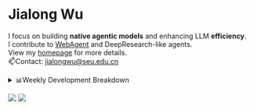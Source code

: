 #  Jialong Wu

I focus on building **native agentic models** and enhancing LLM **efficiency**.<br>
I contribute to [WebAgent](https://github.com/Alibaba-NLP/WebAgent) and DeepResearch-like agents.<br>
View my [homepage](https://callanwu.github.io/) for more details. <br>
📫Contact: jialongwu@seu.edu.cn

<details><summary>📊Weekly Development Breakdown</summary>

<!--START_SECTION:waka-->

```txt
From: 13 June 2025 - To: 20 June 2025

Total Time: 4 hrs 18 mins

Python     2 hrs 37 mins   ███████████████▒░░░░░░░░░   60.94 %
JSON       47 mins         ████▓░░░░░░░░░░░░░░░░░░░░   18.49 %
Bash       39 mins         ███▓░░░░░░░░░░░░░░░░░░░░░   15.13 %
Markdown   13 mins         █▒░░░░░░░░░░░░░░░░░░░░░░░   05.12 %
Text       0 secs          ░░░░░░░░░░░░░░░░░░░░░░░░░   00.32 %
```

<!--END_SECTION:waka-->

[![wakatime](https://wakatime.com/badge/user/c6720b29-9431-4a60-bc9d-e1fb2b6bd65f.svg)](https://wakatime.com/@c6720b29-9431-4a60-bc9d-e1fb2b6bd65f)
</details>

[![](https://img.shields.io/badge/Google%20Scholar-4385FE.svg?&color=d6d6d6&style=flat-square&logo=google-scholar)](https://scholar.google.com/citations?user=6eg2m4YAAAAJ)
![](https://komarev.com/ghpvc/?username=callanwu)
